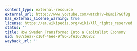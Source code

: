 ```yaml
---
content_type: external-resource
external_url: https://www.youtube.com/watch?v=kBm6iPG6fBg
has_external_license_warning: true
license: https://en.wikipedia.org/wiki/All_rights_reserved
status: ''
title: How Sweden Transformed Into a Capitalist Economy
uid: 9072bea7-c10f-46ee-9f86-5fe167366862
wayback_url: ''
---
```

